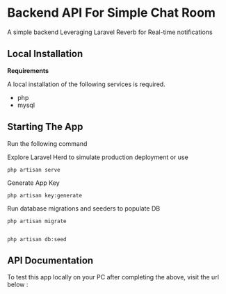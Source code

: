 # Backend API For Simple Chat Room

A simple backend Leveraging Laravel Reverb for Real-time notifications

## Local Installation

**Requirements**

A local installation of the following services is required.

-   php
-   mysql

## Starting The App

Run the following command

Explore Laravel Herd to simulate production deployment or use

    php artisan serve

Generate App Key

    php artisan key:generate

Run database migrations and seeders to populate DB

    php artisan migrate


    php artisan db:seed

## API Documentation

To test this app locally on your PC after completing the above, visit the url below :
